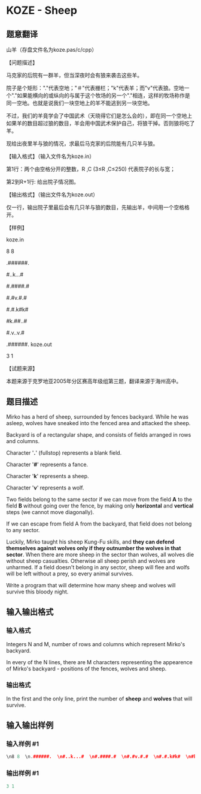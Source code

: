 # KOZE - Sheep

## 题意翻译

山羊（存盘文件名为koze.pas/c/cpp）

【问题描述】

马克家的后院有一群羊，但当深夜时会有狼来袭击这些羊。

院子是个矩形："."代表空地；"＃"代表栅栏；"k"代表羊；而"v"代表狼。空地一个"."如果能横向的或纵向的与属于这个牧场的另一个"."相连，这样的牧场称作是同一空地。也就是说我们一块空地上的羊不能逃到另一块空地。

不过，我们的羊竟学会了中国武术（天晓得它们是怎么会的），即在同一个空地上如果羊的数目超过狼的数目，羊会用中国武术保护自己，将狼干掉。否则狼将吃了羊。

现给出夜里羊与狼的情况，求最后马克家的后院能有几只羊与狼。

【输入格式】（输入文件名为koze.in）

第1行：两个由空格分开的整数，R ,C (3≤R ,C≤250) 代表院子的长与宽；

第2到R+1行: 给出院子情况图。

【输出格式】（输出文件名为koze.out）

仅一行，输出院子里最后会有几只羊与狼的数目，先输出羊，中间用一个空格格开。

【样例】

koze.in

8 8

.######.

#..k...#

#.####.#

#.#v.#.#

#.#.k#k#

#k.##..#

#.v..v.#

.######. koze.out

3 1

【试题来源】

本题来源于克罗地亚2005年分区赛高年级组第三题，翻译来源于海州高中。

## 题目描述

Mirko has a herd of sheep, surrounded by fences backyard. While he was asleep, wolves have sneaked into the fenced area and attacked the sheep.

Backyard is of a rectangular shape, and consists of fields arranged in rows and columns.

Character '**.**' (fullstop) represents a blank field.

Character '**\#**' represents a fance.

Character '**k**' represents a sheep.

Character '**v**' represents a wolf.

Two fields belong to the same sector if we can move from the field **A** to the field **B** without going over the fence, by making only **horizontal** and **vertical** steps (we cannot move diagonally).

If we can escape from field A from the backyard, that field does not belong to any sector.

Luckily, Mirko taught his sheep Kung-Fu skills, and **they can defend themselves against wolves only if they outnumber the wolves in that sector**. When there are more sheep in the sector than wolves, all wolves die without sheep casualties. Otherwise all sheep perish and wolves are unharmed. If a field doesn't belong in any sector, sheep will flee and wolfs will be left without a prey, so every animal survives.

Write a program that will determine how many sheep and wolves will survive this bloody night.

## 输入输出格式

### 输入格式

Integers N and M, number of rows and columns which represent Mirko's backyard.

In every of the N lines, there are M characters representing the appearence of Mirko's backyard - positions of the fences, wolves and sheep.

### 输出格式

In the first and the only line, print the number of **sheep** and **wolves** that will survive.

## 输入输出样例

### 输入样例 #1

```cpp
\n8 8  \n.######.  \n#..k...#  \n#.####.#  \n#.#v.#.#  \n#.#.k#k#  \n#k.##..#  \n#.v..v.#  \n.######.
```


### 输出样例 #1

```cpp
3 1
```


